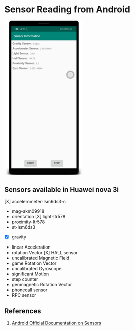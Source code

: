 # Sensor Reading from Android

<div align="center" style="height: 50%; width: 50%"><img src="screen.png" /></div>

## Sensors available in Huawei nova 3i

[X] accelerometer-lsm6ds3-c
* mag-akm09918
* orientation
[X] light-ltr578
* proximity-ltr578
* st-lsm6ds3
* [X] gravity
* linear Acceleration
* rotation Vector
[X] HALL sensor
* uncalibrated Magnetic Field
* game Rotation Vector
* uncalibrated Gyroscope
* significant Motion
* step counter
* geomagnetic Rotation Vector
* phonecall sensor
* RPC sensor

## References

1. [Android Official Documentation on Sensors](https://developer.android.com/guide/topics/sensors/sensors_overview#java)